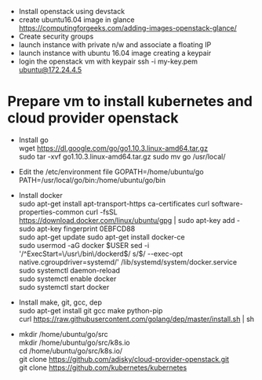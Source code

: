 
* Install openstack using devstack
* create ubuntu16.04 image in glance 
  https://computingforgeeks.com/adding-images-openstack-glance/
* Create security groups
* launch instance with private n/w and associate a floating IP
* launch instance with ubuntu 16.04 image creating a keypair
* login the openstack vm with keypair 
  ssh -i my-key.pem ubuntu@172.24.4.5
  
 # Prepare vm to install kubernetes and cloud provider openstack
 
 * Install go  
   wget https://dl.google.com/go/go1.10.3.linux-amd64.tar.gz  
   sudo tar -xvf go1.10.3.linux-amd64.tar.gz 
   sudo mv go /usr/local/ 
 
 * Edit the /etc/environment file 
   GOPATH=/home/ubuntu/go 
   PATH=/usr/local/go/bin:/home/ubuntu/go/bin  
   
 * Install docker  
   sudo apt-get install apt-transport-https ca-certificates curl software-properties-common
   curl -fsSL https://download.docker.com/linux/ubuntu/gpg | sudo apt-key add -
   sudo apt-key fingerprint 0EBFCD88  
   sudo apt-get update
   sudo apt-get install docker-ce  
   sudo usermod -aG docker $USER  
   sed -i '/^ExecStart=\/usr\/bin\/dockerd$/ s/$/ --exec-opt native.cgroupdriver=systemd/' /lib/systemd/system/docker.service  
   sudo systemctl daemon-reload  
   sudo systemctl enable docker  
   sudo systemctl start docker  
   
 * Install make, git,  gcc, dep  
   sudo apt-get install git gcc make python-pip  
   curl https://raw.githubusercontent.com/golang/dep/master/install.sh | sh  
   
 * mkdir /home/ubuntu/go/src  
   mkdir /home/ubuntu/go/src/k8s.io  
   cd /home/ubuntu/go/src/k8s.io/  
   git clone https://github.com/adisky/cloud-provider-openstack.git  
   git clone https://github.com/kubernetes/kubernetes  



  
